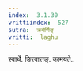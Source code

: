 ```yaml
---
index:  3.1.30
vrittiindex:  527
sutra:  क्रमेर्णिङ्
vritti:  laghu 
---
```


स्वार्थे. ङित्त्वात्तङ्. कामयते..

